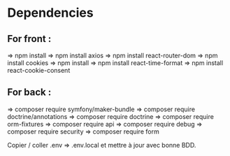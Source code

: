 # Dependencies

## For front :
=> npm install
=> npm install axios
=> npm install react-router-dom
=> npm install cookies
=> npm install 
=> npm install react-time-format
=> npm install react-cookie-consent

## For back :
=> composer require symfony/maker-bundle
=> composer require doctrine/annotations
=> composer require doctrine
=> composer require orm-fixtures
=> composer require api
=> composer require debug
=> composer require security
=> composer require form

Copier / coller .env => .env.local et mettre à jour avec bonne BDD.